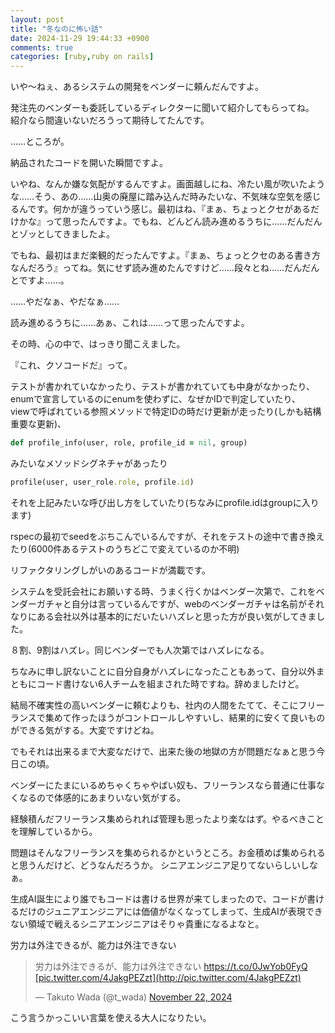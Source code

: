 ```yaml
---
layout: post
title: "冬なのに怖い話"
date: 2024-11-29 19:44:33 +0900
comments: true
categories: [ruby,ruby on rails]
---
```


いや～ねぇ、あるシステムの開発をベンダーに頼んだんですよ。

発注先のベンダーも委託しているディレクターに聞いて紹介してもらってね。  
紹介なら間違いないだろうって期待してたんです。

……ところが。

納品されたコードを開いた瞬間ですよ。

いやね、なんか嫌な気配がするんですよ。画面越しにね、冷たい風が吹いたような……そう、あの……山奥の廃屋に踏み込んだ時みたいな、不気味な空気を感じるんです。何かが違うっていう感じ。最初はね、『まぁ、ちょっとクセがあるだけかな』って思ったんですよ。でもね、どんどん読み進めるうちに……だんだんとゾッとしてきましたよ。

でもね、最初はまだ楽観的だったんですよ。『まぁ、ちょっとクセのある書き方なんだろう』ってね。気にせず読み進めたんですけど……段々とね……だんだんとですよ……。

……やだなぁ、やだなぁ……

読み進めるうちに……あぁ、これは……って思ったんですよ。

その時、心の中で、はっきり聞こえました。

『これ、クソコードだ』って。

<!-- more -->  

テストが書かれていなかったり、テストが書かれていても中身がなかったり、  
enumで宣言しているのにenumを使わずに、なぜかIDで判定していたり、  
viewで呼ばれている参照メソッドで特定IDの時だけ更新が走ったり(しかも結構重要な更新)、

```ruby
def profile_info(user, role, profile_id = nil, group)
```

みたいなメソッドシグネチャがあったり


```ruby
profile(user, user_role.role, profile.id)
```
それを上記みたいな呼び出し方をしていたり(ちなみにprofile.idはgroupに入ります)


rspecの最初でseedをぶちこんでいるんですが、それをテストの途中で書き換えたり(6000件あるテストのうちどこで変えているのか不明)


リファクタリングしがいのあるコードが満載です。


システムを受託会社にお願いする時、うまく行くかはベンダー次第で、これをベンダーガチャと自分は言っているんですが、webのベンダーガチャは名前がそれなりにある会社以外は基本的にだいたいハズレと思った方が良い気がしてきました。

８割、9割はハズレ。同じベンダーでも人次第ではハズレになる。

ちなみに申し訳ないことに自分自身がハズレになったこともあって、自分以外まともにコード書けない6人チームを組まされた時ですね。辞めましたけど。

結局不確実性の高いベンダーに頼むよりも、社内の人間をたてて、そこにフリーランスで集めて作ったほうがコントロールしやすいし、結果的に安くて良いものができる気がする。大変ですけどね。

でもそれは出来るまで大変なだけで、出来た後の地獄の方が問題だなぁと思う今日この頃。

ベンダーにたまにいるめちゃくちゃやばい奴も、フリーランスなら普通に仕事なくなるので体感的にあまりいない気がする。

経験積んだフリーランス集められれば管理も思ったより楽なはず。やるべきことを理解しているから。

問題はそんなフリーランスを集められるかというところ。お金積めば集められると思うんだけど、どうなんだろうか。
シニアエンジニア足りてないらしいしなぁ。

生成AI誕生により誰でもコードは書ける世界が来てしまったので、コードが書けるだけのジュニアエンジニアには価値がなくなってしまって、生成AIが表現できない領域で戦えるシニアエンジニアはそりゃ貴重になるよなと。

労力は外注できるが、能力は外注できない

<blockquote class="twitter-tweet"><p lang="ja" dir="ltr">労力は外注できるが、能力は外注できない <a href="https://t.co/0JwYob0FyQ">https://t.co/0JwYob0FyQ</a> <a href="https://t.co/4JakgPEZzt">[pic.twitter.com/4JakgPEZzt](http://pic.twitter.com/4JakgPEZzt)</a></p>— Takuto Wada (@t_wada) <a href="[https://twitter.com/t_wada/status/1859756507115684348?ref_src=twsrc^tfw](https://twitter.com/t_wada/status/1859756507115684348?ref_src=twsrc%5Etfw)">November 22, 2024</a></blockquote> <script async src="https://platform.twitter.com/widgets.js" charset="utf-8"></script>

こう言うかっこいい言葉を使える大人になりたい。
